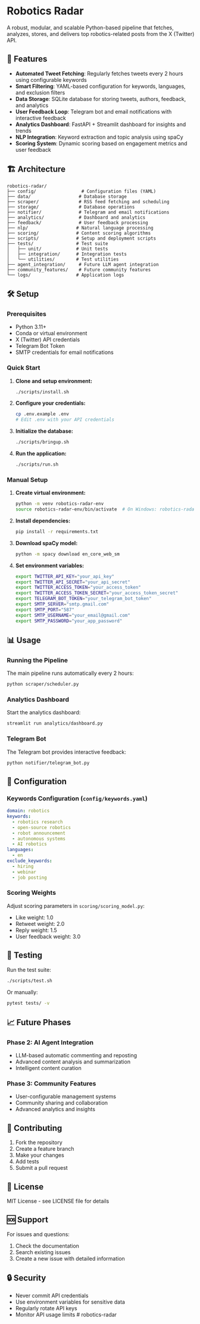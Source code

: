 # Robotics Radar

A robust, modular, and scalable Python-based pipeline that fetches, analyzes, stores, and delivers top robotics-related posts from the X (Twitter) API.

## 🚀 Features

- **Automated Tweet Fetching**: Regularly fetches tweets every 2 hours using configurable keywords
- **Smart Filtering**: YAML-based configuration for keywords, languages, and exclusion filters
- **Data Storage**: SQLite database for storing tweets, authors, feedback, and analytics
- **User Feedback Loop**: Telegram bot and email notifications with interactive feedback
- **Analytics Dashboard**: FastAPI + Streamlit dashboard for insights and trends
- **NLP Integration**: Keyword extraction and topic analysis using spaCy
- **Scoring System**: Dynamic scoring based on engagement metrics and user feedback

## 🏗️ Architecture

```
robotics-radar/
├── config/                 # Configuration files (YAML)
├── data/                  # Database storage
├── scraper/               # RSS feed fetching and scheduling
├── storage/               # Database operations
├── notifier/              # Telegram and email notifications
├── analytics/             # Dashboard and analytics
├── feedback/              # User feedback processing
├── nlp/                  # Natural language processing
├── scoring/              # Content scoring algorithms
├── scripts/              # Setup and deployment scripts
├── tests/                # Test suite
│   ├── unit/             # Unit tests
│   ├── integration/      # Integration tests
│   └── utilities/        # Test utilities
├── agent_integration/     # Future LLM agent integration
├── community_features/    # Future community features
└── logs/                 # Application logs
```

## 🛠️ Setup

### Prerequisites

- Python 3.11+
- Conda or virtual environment
- X (Twitter) API credentials
- Telegram Bot Token
- SMTP credentials for email notifications

### Quick Start

1. **Clone and setup environment:**
   ```bash
   ./scripts/install.sh
   ```

2. **Configure your credentials:**
   ```bash
   cp .env.example .env
   # Edit .env with your API credentials
   ```

3. **Initialize the database:**
   ```bash
   ./scripts/bringup.sh
   ```

4. **Run the application:**
   ```bash
   ./scripts/run.sh
   ```

### Manual Setup

1. **Create virtual environment:**
   ```bash
   python -m venv robotics-radar-env
   source robotics-radar-env/bin/activate  # On Windows: robotics-radar-env\Scripts\activate
   ```

2. **Install dependencies:**
   ```bash
   pip install -r requirements.txt
   ```

3. **Download spaCy model:**
   ```bash
   python -m spacy download en_core_web_sm
   ```

4. **Set environment variables:**
   ```bash
   export TWITTER_API_KEY="your_api_key"
   export TWITTER_API_SECRET="your_api_secret"
   export TWITTER_ACCESS_TOKEN="your_access_token"
   export TWITTER_ACCESS_TOKEN_SECRET="your_access_token_secret"
   export TELEGRAM_BOT_TOKEN="your_telegram_bot_token"
   export SMTP_SERVER="smtp.gmail.com"
   export SMTP_PORT="587"
   export SMTP_USERNAME="your_email@gmail.com"
   export SMTP_PASSWORD="your_app_password"
   ```

## 📊 Usage

### Running the Pipeline

The main pipeline runs automatically every 2 hours:

```bash
python scraper/scheduler.py
```

### Analytics Dashboard

Start the analytics dashboard:

```bash
streamlit run analytics/dashboard.py
```

### Telegram Bot

The Telegram bot provides interactive feedback:

```bash
python notifier/telegram_bot.py
```

## 🔧 Configuration

### Keywords Configuration (`config/keywords.yaml`)

```yaml
domain: robotics
keywords:
  - robotics research
  - open-source robotics
  - robot announcement
  - autonomous systems
  - AI robotics
languages:
  - en
exclude_keywords:
  - hiring
  - webinar
  - job posting
```

### Scoring Weights

Adjust scoring parameters in `scoring/scoring_model.py`:

- Like weight: 1.0
- Retweet weight: 2.0
- Reply weight: 1.5
- User feedback weight: 3.0

## 🧪 Testing

Run the test suite:

```bash
./scripts/test.sh
```

Or manually:

```bash
pytest tests/ -v
```

## 📈 Future Phases

### Phase 2: AI Agent Integration
- LLM-based automatic commenting and reposting
- Advanced content analysis and summarization
- Intelligent content curation

### Phase 3: Community Features
- User-configurable management systems
- Community sharing and collaboration
- Advanced analytics and insights

## 🤝 Contributing

1. Fork the repository
2. Create a feature branch
3. Make your changes
4. Add tests
5. Submit a pull request

## 📝 License

MIT License - see LICENSE file for details

## 🆘 Support

For issues and questions:
1. Check the documentation
2. Search existing issues
3. Create a new issue with detailed information

## 🔒 Security

- Never commit API credentials
- Use environment variables for sensitive data
- Regularly rotate API keys
- Monitor API usage limits # robotics-radar
